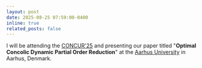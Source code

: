 ```yaml
---
layout: post
date: 2025-08-25 07:59:00-0400
inline: true
related_posts: false
---
```


I will be attending the [CONCUR'25](https://conferences.au.dk/confest2025/concur) and presenting our paper titled "**Optimal Concolic Dynamic Partial Order Reduction**" at the [Aarhus University](https://www.au.dk/en/) in Aarhus, Denmark.